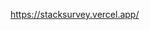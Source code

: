 <a href="https://stacksurvey.vercel.app/" style="font-size:32px">https://stacksurvey.vercel.app/</a>
